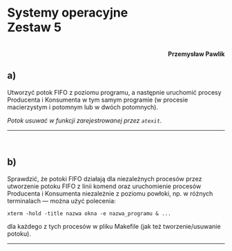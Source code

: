 # **Systemy operacyjne** <br/> **Zestaw 5**
<br>
<div style="text-align: right"><b>Przemysław Pawlik</b></div>

## **a)**
Utworzyć potok FIFO z poziomu programu, a następnie uruchomić procesy Producenta i Konsumenta w tym samym programie (w procesie macierzystym i potomnym lub w dwóch potomnych).

*Potok usuwać w funkcji zarejestrowanej przez `atexit`.*

----------
<br>

## **b)**
Sprawdzić, że potoki FIFO działają dla niezależnych procesów przez utworzenie potoku FIFO z linii komend oraz uruchomienie procesów Producenta i Konsumenta niezależnie z poziomu powłoki, np. w różnych terminalach — można użyć polecenia:

```
xterm -hold -title nazwa okna -e nazwa_programu & ...
```

dla każdego z tych procesów w pliku Makefile (jak też tworzenie/usuwanie potoku).

----------
<br>
